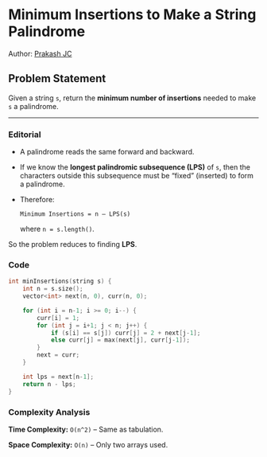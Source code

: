 # Minimum Insertions to Make a String Palindrome

Author: [Prakash JC](https://prakash079513.github.io)

## Problem Statement

Given a string `s`, return the **minimum number of insertions** needed to make `s` a palindrome.

---

### Editorial

- A palindrome reads the same forward and backward.
- If we know the **longest palindromic subsequence (LPS)** of `s`, then the characters outside this subsequence must be “fixed” (inserted) to form a palindrome.
- Therefore:

  ```
  Minimum Insertions = n – LPS(s)

  ```

  where `n = s.length()`.

So the problem reduces to finding **LPS**.

### Code

```cpp
int minInsertions(string s) {
    int n = s.size();
    vector<int> next(n, 0), curr(n, 0);

    for (int i = n-1; i >= 0; i--) {
        curr[i] = 1;
        for (int j = i+1; j < n; j++) {
            if (s[i] == s[j]) curr[j] = 2 + next[j-1];
            else curr[j] = max(next[j], curr[j-1]);
        }
        next = curr;
    }

    int lps = next[n-1];
    return n - lps;
}
```

### Complexity Analysis

**Time Complexity:** `O(n^2)` – Same as tabulation.

**Space Complexity:** `O(n)` – Only two arrays used.
